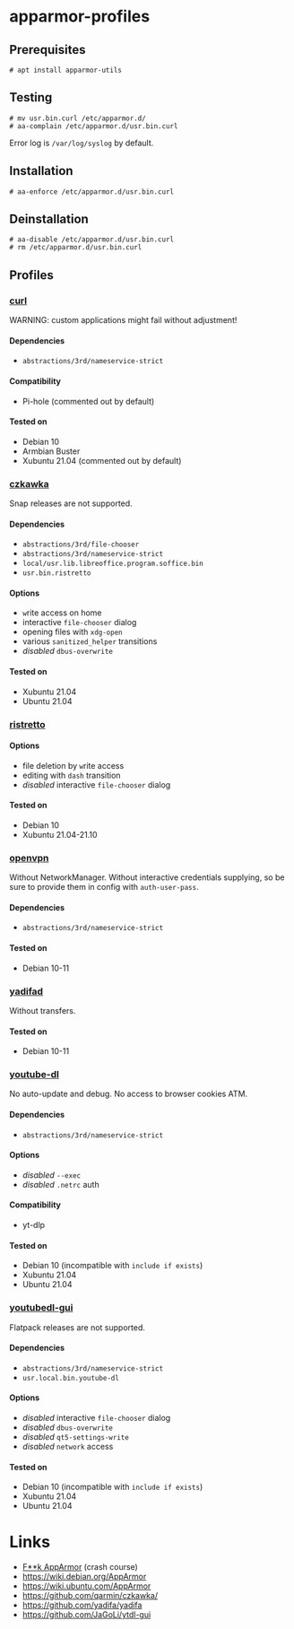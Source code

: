 # apparmor-profiles
## Prerequisites
```
# apt install apparmor-utils
```

## Testing
```
# mv usr.bin.curl /etc/apparmor.d/
# aa-complain /etc/apparmor.d/usr.bin.curl
```
Error log is `/var/log/syslog` by default.

## Installation
```
# aa-enforce /etc/apparmor.d/usr.bin.curl
```

## Deinstallation
```
# aa-disable /etc/apparmor.d/usr.bin.curl
# rm /etc/apparmor.d/usr.bin.curl
```

## Profiles
### [curl](https://github.com/nobodysu/apparmor-profiles/blob/master/usr.bin.curl)
WARNING: custom applications might fail without adjustment!

#### Dependencies
- `abstractions/3rd/nameservice-strict`

#### Compatibility
- Pi-hole (commented out by default)

#### Tested on
- Debian 10
- Armbian Buster
- Xubuntu 21.04 (commented out by default)

### [czkawka](https://github.com/nobodysu/apparmor-profiles/blob/master/usr.local.bin.linux_czkawka)
Snap releases are not supported.

#### Dependencies
- `abstractions/3rd/file-chooser`
- `abstractions/3rd/nameservice-strict`
- `local/usr.lib.libreoffice.program.soffice.bin`
- `usr.bin.ristretto`

#### Options
- `w`rite access on home
- interactive `file-chooser` dialog
- opening files with `xdg-open`
- various `sanitized_helper` transitions
- *disabled* `dbus-overwrite`

#### Tested on
- Xubuntu 21.04
- Ubuntu 21.04

### [ristretto](https://github.com/nobodysu/apparmor-profiles/blob/master/usr.bin.ristretto)

#### Options
- file deletion by `w`rite access
- editing with `dash` transition
- *disabled* interactive `file-chooser` dialog

#### Tested on
- Debian 10
- Xubuntu 21.04-21.10

### [openvpn](https://github.com/nobodysu/apparmor-profiles/blob/master/usr.sbin.openvpn)
Without NetworkManager. Without interactive credentials supplying, so be sure to provide them in config with `auth-user-pass`.

#### Dependencies
- `abstractions/3rd/nameservice-strict`

#### Tested on
- Debian 10-11

### [yadifad](https://github.com/nobodysu/apparmor-profiles/blob/master/usr.sbin.yadifad)
Without transfers.

#### Tested on
- Debian 10-11

### [youtube-dl](https://github.com/nobodysu/apparmor-profiles/blob/master/usr.local.bin.youtube-dl)
No auto-update and debug. No access to browser cookies ATM.

#### Dependencies
- `abstractions/3rd/nameservice-strict`

#### Options
- *disabled* `--exec`
- *disabled* `.netrc` auth

#### Compatibility
- yt-dlp

#### Tested on
- Debian 10 (incompatible with `include if exists`)
- Xubuntu 21.04
- Ubuntu 21.04

### [youtubedl-gui](https://github.com/nobodysu/apparmor-profiles/blob/master/usr.local.bin.youtubedl-gui)
Flatpack releases are not supported.

#### Dependencies
- `abstractions/3rd/nameservice-strict`
- `usr.local.bin.youtube-dl`

#### Options
- *disabled* interactive `file-chooser` dialog
- *disabled* `dbus-overwrite`
- *disabled* `qt5-settings-write`
- *disabled* `network` access

#### Tested on
- Debian 10 (incompatible with `include if exists`)
- Xubuntu 21.04
- Ubuntu 21.04

# Links
- [F**k AppArmor](https://presentations.nordisch.org/apparmor/) (crash course)
- https://wiki.debian.org/AppArmor
- https://wiki.ubuntu.com/AppArmor
- https://github.com/qarmin/czkawka/
- https://github.com/yadifa/yadifa
- https://github.com/JaGoLi/ytdl-gui
